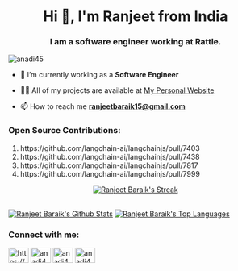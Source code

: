 <!---<a href="#"><img width="100%" height="400px" src="https://www.cyberark.com/wp-content/uploads/2019/11/Developer.jpg"/></a>-->

<h1 align="center">Hi 👋, I'm Ranjeet from India</h1>
<h3 align="center">I am a software engineer working at Rattle.</h3>

<p align="left"> <img src="https://komarev.com/ghpvc/?username=anadi45&label=Profile%20views&color=0e75b6&style=flat" alt="anadi45" /> </p>

- 🔭 I’m currently working as a **Software Engineer**

- 👨‍💻 All of my projects are available at [My Personal Website](https://ranjeetbaraik.netlify.app/)

- 📫 How to reach me **ranjeetbaraik15@gmail.com**

<h3 align="left">Open Source Contributions:</h3>
<ol>
    <li>https://github.com/langchain-ai/langchainjs/pull/7403</li>
    <li>https://github.com/langchain-ai/langchainjs/pull/7438</li>
    <li>https://github.com/langchain-ai/langchainjs/pull/7817</li>
    <li>https://github.com/langchain-ai/langchainjs/pull/7999</li>
</ol>

<p align="center">
    <a href="https://github.com/anadi45/github-readme-streak-stats">
        <img title="🔥 Get streak stats for your profile at git.io/streak-stats" alt="Ranjeet Baraik's Streak" src="https://github-readme-streak-stats.herokuapp.com/?user=anadi45&theme=black-ice&hide_border=true&stroke=0000&background=060A0CD0"/>
    </a>
</p>

<br/>
<a href="https://github.com/anadi45/github-readme-stats"><img alt="Ranjeet Baraik's Github Stats" src="https://github-readme-stats.vercel.app/api?username=anadi45&show_icons=true&count_private=true&theme=react&hide_border=true&bg_color=0D1117" /></a>
<a href="https://github.com/rajprem4214/github-readme-stats"><img alt="Ranjeet Baraik's Top Languages" src="https://github-readme-stats.vercel.app/api/top-langs/?username=anadi45&langs_count=8&count_private=true&layout=compact&theme=react&hide_border=true&bg_color=0D1117" /></a>
<br/>

<!---<a href="https://activity-graph.herokuapp.com/graph?username=anadi45&hide_border=true&area=true&point=transparent&theme=react-dark"><img alt="Ranjeet Baraik's Activity Graph" src="https://activity-graph.herokuapp.com/graph?username=anadi45&bg_color=0D1117&color=5BCDEC&line=5BCDEC&point=FFFFFF&hide_border=true" /></a>-->

<h3 align="left">Connect with me:</h3>
<p align="left">

<a href="https://www.linkedin.com/in/ranjeet-baraik-b803231a0/" target="blank"><img align="center" src="https://raw.githubusercontent.com/rahuldkjain/github-profile-readme-generator/master/src/images/icons/Social/linked-in-alt.svg" alt="https://www.linkedin.com/in/ranjeet-baraik-b803231a0/" height="30" width="40" /></a>
<a href="https://stackoverflow.com/users/16178288/anadi45" target="blank"><img align="center" src="https://raw.githubusercontent.com/rahuldkjain/github-profile-readme-generator/master/src/images/icons/Social/stack-overflow.svg" alt="anadi45" height="30" width="40" /></a>
<a href="https://www.leetcode.com/anadi45" target="blank"><img align="center" src="https://raw.githubusercontent.com/rahuldkjain/github-profile-readme-generator/master/src/images/icons/Social/leet-code.svg" alt="anadi45" height="30" width="40" /></a>
<a href="https://www.codechef.com/users/anadi45" target="blank"><img align="center" src="https://cdn.jsdelivr.net/npm/simple-icons@3.1.0/icons/codechef.svg" alt="anadi45" height="30" width="40" /></a>

</p>

